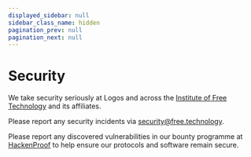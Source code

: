 ```yaml
---
displayed_sidebar: null
sidebar_class_name: hidden
pagination_prev: null
pagination_next: null
---
```


# Security

We take security seriously at Logos and across the <a href="https://free.technology/" target="_blank">Institute of Free Technology</a> and its affiliates. 

Please report any security incidents via <a href="mailto:security@free.technology">security@free.technology</a>. 

Please report any discovered vulnerabilities in our bounty programme at <a href="https://hackenproof.com/status-dot-app" target="_blank">HackenProof</a> to help ensure our protocols and software remain secure.